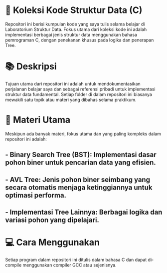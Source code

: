 # 🌳 Koleksi Kode Struktur Data (C)
Repositori ini berisi kumpulan kode yang saya tulis selama belajar di Laboratorium Struktur Data. Fokus utama dari koleksi kode ini adalah implementasi berbagai jenis struktur data menggunakan bahasa pemrograman C, dengan penekanan khusus pada logika dan penerapan Tree.

# 📚 Deskripsi
Tujuan utama dari repositori ini adalah untuk mendokumentasikan perjalanan belajar saya dan sebagai referensi pribadi untuk implementasi struktur data fundamental. Setiap folder di dalam repositori ini biasanya mewakili satu topik atau materi yang dibahas selama praktikum.

# 🌟 Materi Utama
Meskipun ada banyak materi, fokus utama dan yang paling kompleks dalam repositori ini adalah:

## - Binary Search Tree (BST): Implementasi dasar pohon biner untuk pencarian data yang efisien.
## - AVL Tree: Jenis pohon biner seimbang yang secara otomatis menjaga ketinggiannya untuk optimasi performa.
## - Implementasi Tree Lainnya: Berbagai logika dan variasi pohon yang dipelajari.
  
# 💻 Cara Menggunakan
Setiap program dalam repositori ini ditulis dalam bahasa C dan dapat di-compile menggunakan compiler GCC atau sejenisnya.
